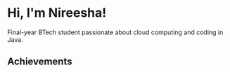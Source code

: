 # Hi, I'm Nireesha!
Final-year BTech student passionate about cloud computing and coding in Java.

## Achievements
